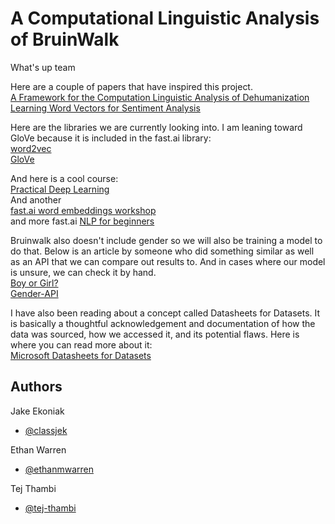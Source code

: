 # A Computational Linguistic Analysis of BruinWalk

What's up team 

Here are a couple of papers that have inspired this project.  
[A Framework for the Computation Linguistic Analysis of Dehumanization](https://www.ncbi.nlm.nih.gov/pmc/articles/PMC7861242/)  
[Learning Word Vectors for Sentiment Analysis](https://ai.stanford.edu/~ang/papers/acl11-WordVectorsSentimentAnalysis.pdf)


Here are the libraries we are currently looking into. I am leaning toward GloVe because it is included in the fast.ai library:   
[word2vec](https://radimrehurek.com/gensim/models/word2vec.html)    
[GloVe](https://nlp.stanford.edu/projects/glove/) 


And here is a cool course:  
[Practical Deep Learning](https://course.fast.ai/)  
And another  
[fast.ai word embeddings workshop](https://www.youtube.com/watch?v=25nC0n9ERq4)    
and more fast.ai 
[NLP for beginners](https://www.kaggle.com/code/jhoward/getting-started-with-nlp-for-absolute-beginners)


Bruinwalk also doesn't include gender so we will also be training a model to do that. Below is an article by someone who did something similar as well as an API that we can compare out results to. And in cases where our model is unsure, we can check it by hand.  
[Boy or Girl?](https://towardsdatascience.com/boy-or-girl-a-machine-learning-web-app-to-detect-gender-from-name-16dc0331716c)  
[Gender-API](gender-api.com)

I have also been reading about a concept called Datasheets for Datasets. It is basically a thoughtful acknowledgement and documentation of how the data was sourced, how we accessed it, and its potential flaws. Here is where you can read more about it:     
[Microsoft Datasheets for Datasets](https://www.microsoft.com/en-us/research/project/datasheets-for-datasets/)

## Authors

Jake Ekoniak  
- [@classjek](https://www.github.com/classjek)

Ethan Warren    
- [@ethanmwarren](https://www.github.com/classjek)

Tej Thambi   
- [@tej-thambi](https://www.github.com/tej-thambi)
